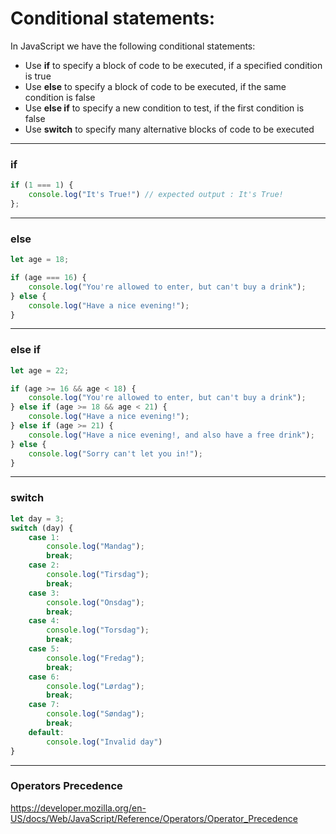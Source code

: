 # Conditional statements:
In JavaScript we have the following conditional statements:

- Use **if** to specify a block of code to be executed, if a specified condition is true
- Use **else** to specify a block of code to be executed, if the same condition is false
- Use **else if** to specify a new condition to test, if the first condition is false
- Use **switch** to specify many alternative blocks of code to be executed

---

### if
```javascript
if (1 === 1) {
    console.log("It's True!") // expected output : It's True!
};
```

---

### else
```javascript
let age = 18;

if (age === 16) {
    console.log("You're allowed to enter, but can't buy a drink");
} else {
    console.log("Have a nice evening!");    
}
```

---

### else if
```javascript
let age = 22;

if (age >= 16 && age < 18) {
    console.log("You're allowed to enter, but can't buy a drink");
} else if (age >= 18 && age < 21) {
    console.log("Have a nice evening!");
} else if (age >= 21) {
    console.log("Have a nice evening!, and also have a free drink");
} else {
    console.log("Sorry can't let you in!");
}
```

---

### switch
```javascript
let day = 3;
switch (day) {
    case 1:
        console.log("Mandag");
        break;
    case 2:
        console.log("Tirsdag");
        break;
    case 3:
        console.log("Onsdag");
        break;
    case 4:
        console.log("Torsdag");
        break;
    case 5:
        console.log("Fredag");
        break;
    case 6:
        console.log("Lørdag");
        break;
    case 7:
        console.log("Søndag");
        break;
    default:
        console.log("Invalid day")
}
```

---

### Operators Precedence
https://developer.mozilla.org/en-US/docs/Web/JavaScript/Reference/Operators/Operator_Precedence